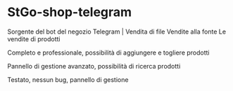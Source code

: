 # StGo-shop-telegram

Sorgente del bot del negozio Telegram | Vendita di file Vendite alla fonte Le vendite di prodotti

Completo e professionale, possibilità di aggiungere e togliere prodotti

Pannello di gestione avanzato, possibilità di ricerca prodotti

Testato, nessun bug, pannello di gestione
